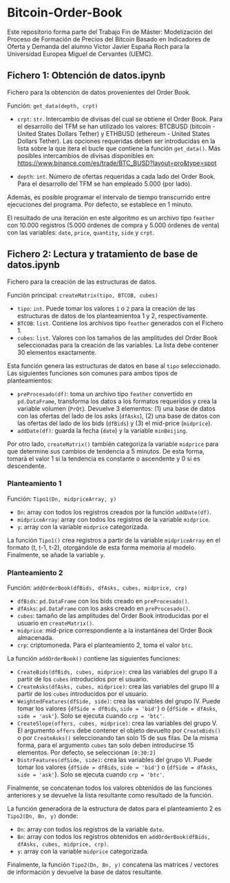 # Bitcoin-Order-Book

Este repositorio forma parte del Trabajo Fin de Máster: Modelización del Proceso de Formación de Precios del Bitcoin Basado en Indicadores de Oferta y Demanda del alumno Víctor Javier España Roch para la Universidad Europea Miguel de Cervantes (UEMC).

## Fichero 1: Obtención de datos.ipynb

Fichero para la obtención de datos provenientes del Order Book. 

Función: `get_data(depth, crpt)`

* `crpt`: `str`. Intercambio de divisas del cual se obtiene el Order Book. Para el desarrollo del TFM se han utilizado los valores: BTCBUSD (bitcoin - United States Dollars Tether) y ETHBUSD (ethereum -  United States Dollars Tether). Las opciones requeridas deben ser introducidas en la lista sobre la que itera el bucle que contiene la función `get_data()`. Más posibles intercambios de divisas disponibles en: https://www.binance.com/es/trade/BTC_BUSD?layout=pro&type=spot

* `depth`: `int`. Número de ofertas requeridas a cada lado del Order Book. Para el desarrollo del TFM se han empleado 5.000 (por lado).

Además, es posible programar el intervalo de tiempo transcurrido entre ejecuciones del programa. Por defecto, se establece en 1 minuto.

El resultado de una iteración en este algoritmo es un archivo tipo `feather` con 10.000 registros (5.000 órdenes de compra y 5.000 órdenes de venta) con las variables: `date`, `price`, `quantity`, `side` y `crpt`. 

## Fichero 2: Lectura y tratamiento de base de datos.ipynb

Fichero para la creación de las estructuras de datos.

Función principal: `createMatrix(tipo, BTCOB, cubes)`

* `tipo`: `int`. Puede tomar los valores `1` o `2` para la creación de las estructuras de datos de los planteamientoa 1 y 2, respectivamente.
* `BTCOB`: `list`. Contiene los archivos tipo `feather` generados con el Fichero 1.
* `cubes`: `list`. Valores con los tamaños de las amplitudes del Order Book seleccionadas para la creación de las variables. La lista debe contener 30 elementos exactamente.

Esta función genera las estructuras de datos en base al `tipo` seleccionado. Las siguientes funciones son comunes para ambos tipos de planteamientos:

* `preProcesado(df)`: toma un archivo tipo `feather` convertido en `pd.DataFrame`, transforma los datos a los formatos requeridos y crea la variable volumen (`PrQt`). Devuelve 3 elementos: (1) una base de datos con las ofertas del lado de los asks (`dfAsks`), (2) una base de datos con las ofertas del lado de los bids (`dfBids`) y (3) el mid-price (`midprice`).
* `addDate(df)`: guarda la fecha (`date`) y la variable `minBeijing`.

Por otro lado, `createMatrix()` también categoriza la variable `midprice` para que determine sus cambios de tendencia a 5 minutos. De esta forma, tomará el valor 1 si la tendencia es constante o ascendente y 0 si es descendente. 

### Planteamiento 1

Función: `Tipo1(Dn, midpriceArray, y)`

* `Dn`: array con todos los registros creados por la función `addDate(df)`.
* `midpriceArray`: array con todos los registros de la variable `midprice`. 
* `y`: array con la variable `midprice` categorizada.

La función `Tipo1()` crea registros a partir de la variable `midpriceArray` en el formato (t, t-1, t-2), otorgándole de esta forma memoria al modelo. Finalmente, se añade la variable `y`.

### Planteamiento 2

Función: `addOrderBook(dfBids, dfAsks, cubes, midprice, crp)`

* `dfBids`: `pd.DataFrame` con los bids creado en `preProcesado()`.
* `dfAsks`: `pd.DataFrame` con los asks creado en `preProcesado()`.
* `cubes`: tamaño de las amplitudes del Order Book introducidas por el usuario en `createMatrix()`.
* `midprice`: mid-price correspondiente a la instantánea del Order Book almacenada.
* `crp`: criptomoneda. Para el planteamiento 2, toma el valor `btc`.

La función `addOrderBook()` contiene las siguientes funciones:

* `CreateBids(dfBids, cubes, midprice)`: crea las variables del grupo II a partir de los `cubes` introducidos por el usuario.
* `CreateAsks(dfAsks, cubes, midprice)`: crea las variables del grupo III a partir de los `cubes` introducidos por el usuario.
* `WeightedFeatures(dfSide, side)`: crea las variables del grupo IV. Puede tomar los valores {`dfSide = dfBids`, `side = 'bid'`} o {`dfSide = dfAsks`, `side = 'ask'`}. Solo se ejecuta cuando `crp = 'btc'`.
* `CreateSlope(offers, cubes, midprice)`: crea las variables del grupo V. El argumento `offers` debe contener el objeto devuelto por `CreateBids()` o por `CreateAsks()` seleccionando tan solo 15 de sus filas. De la misma forma, para el argumento `cubes` tan solo deben introducirse 15 elementos. Por defecto, se seleccionan `[0:30:2]` 
* `DistrFeatures(dfSide, side)`: crea las variables del grupo VI.  Puede tomar los valores {`dfSide = dfBids`, `side = 'bid'`} o {`dfSide = dfAsks`, `side = 'ask'`}. Solo se ejecuta cuando `crp = 'btc'`.

Finalmente, se concatenan todos los valores obtenidos de las funciones anteriores y se devuelve la lista resultante como resultado de la función.

La función generadora de la estructura de datos para el planteamiento 2 es `Tipo2(Dn, Bn, y)` donde:

* `Dn`: array con todos los registros de la variable `date`.
* `Bn`: array con todos los registros obtenidos en `addOrderBook(dfBids, dfAsks, cubes, midprice, crp)`. 
* `y`: array con la variable `midprice` categorizada.

Finalmente, la función `Tipo2(Dn, Bn, y)` concatena las matrices / vectores de información y devuelve la base de datos resultante.



